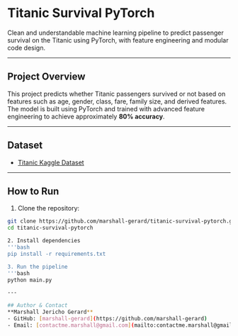 # Titanic Survival PyTorch

Clean and understandable machine learning pipeline to predict passenger survival on the Titanic using PyTorch, with feature engineering and modular code design.

---

## Project Overview

This project predicts whether Titanic passengers survived or not based on features such as age, gender, class, fare, family size, and derived features. The model is built using PyTorch and trained with advanced feature engineering to achieve approximately **80% accuracy**.

---

## Dataset

- [Titanic Kaggle Dataset](https://www.kaggle.com/competitions/titanic/data)

---

## How to Run
1. Clone the repository:
```bash
git clone https://github.com/marshall-gerard/titanic-survival-pytorch.git
cd titanic-survival-pytorch

2. Install dependencies
'''bash
pip install -r requirements.txt

3. Run the pipeline
'''bash
python main.py

---

## Author & Contact
**Marshall Jericho Gerard**  
- GitHub: [marshall-gerard](https://github.com/marshall-gerard)  
- Email: [contactme.marshall@gmail.com](mailto:contactme.marshall@gmail.com)
